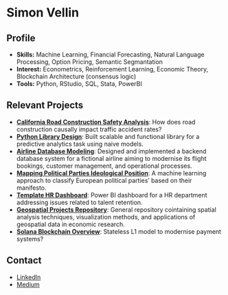# Simon Vellin

## Profile
- **Skills:** Machine Learning, Financial Forecasting, Natural Language Processing, Option Pricing, Semantic Segmantation
- **Interest:** Econometrics, Reinforcement Learning, Economic Theory, Blockchain Architecture (consensus logic)
- **Tools:** Python, RStudio, SQL, Stata, PowerBI

## Relevant Projects
- [**California Road Construction Safety Analysis**](https://github.com/m9o8/bse_geospatial/tree/main/final): How does road construction causally impact traffic accident rates?
- [**Python Library Design**](https://github.com/DenisProcyon/CDS_Final_Project): Built scalable and functional library for a predictive analytics task using naive models.
- [**Airline Database Modeling**](https://github.com/simonvellin/Airline-Database-Modeling): Designed and implemented a backend database system for a fictional airline aiming to modernise its flight bookings, customer management, and operational processes.
- [**Mapping Political Parties Ideological Position**](https://github.com/simonvellin/mapping_political_manifestos/tree/main): A machine learning approach to classify European political parties’ based on their manifesto.
- [**Template HR Dashboard**](https://datapilot.fr/nos-cas-clients/tableau-de-bord-%20rh/): Power BI dashboard for a HR department addressing issues related to talent retention.
- [**Geospatial Projects Repository**](https://github.com/m9o8/bse_geospatial): General repository cointaining spatial analysis techniques, visualization methods, and applications of geospatial data in economic research.
- [**Solana Blockchain Overview**](https://www.academia.edu/116381261/Solana_Blockchain_Overview_Stateless_L1_Model): Stateless L1 model to modernise payment systems?

## Contact
- [LinkedIn](https://www.linkedin.com/in/simon-vellin)
- [Medium](https://medium.com/@simon.vellin)
